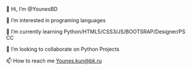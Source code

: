 👋 Hi, I’m @YounesBD


👀 I’m interested in programing languages



🌱 I’m currently learning Python/HTML5/CSS3/JS/BOOTSRAP/Designer/PS CC


💞️ I’m looking to collaborate on Python Projects


📫 How to reach me Younes.kun@bk.ru

